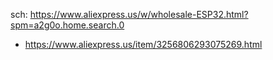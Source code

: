 sch: https://www.aliexpress.us/w/wholesale-ESP32.html?spm=a2g0o.home.search.0

- https://www.aliexpress.us/item/3256806293075269.html

